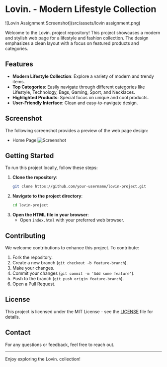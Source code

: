 # Lovin. - Modern Lifestyle Collection

![Lovin Assignment Screenshot](src/assets/lovin assignment.png)

Welcome to the Lovin. project repository! This project showcases a modern and stylish web page for a lifestyle and fashion collection. The design emphasizes a clean layout with a focus on featured products and categories.

## Features

- **Modern Lifestyle Collection**: Explore a variety of modern and trendy items.
- **Top Categories**: Easily navigate through different categories like Lifestyle, Technology, Bags, Gaming, Sport, and Necklaces.
- **Highlighted Products**: Special focus on unique and cool products.
- **User-Friendly Interface**: Clean and easy-to-navigate design.

## Screenshot

The following screenshot provides a preview of the web page design:

- Home Page
![Screenshot](frontend/lovin/src/assets/lovin_assignment.png)

## Getting Started

To run this project locally, follow these steps:

1. **Clone the repository**:
    ```bash
    git clone https://github.com/your-username/lovin-project.git
    ```
2. **Navigate to the project directory**:
    ```bash
    cd lovin-project
    ```
3. **Open the HTML file in your browser**:
    - Open `index.html` with your preferred web browser.

## Contributing

We welcome contributions to enhance this project. To contribute:

1. Fork the repository.
2. Create a new branch (`git checkout -b feature-branch`).
3. Make your changes.
4. Commit your changes (`git commit -m 'Add some feature'`).
5. Push to the branch (`git push origin feature-branch`).
6. Open a Pull Request.

## License

This project is licensed under the MIT License - see the [LICENSE](LICENSE) file for details.

## Contact

For any questions or feedback, feel free to reach out.

---

Enjoy exploring the Lovin. collection!

